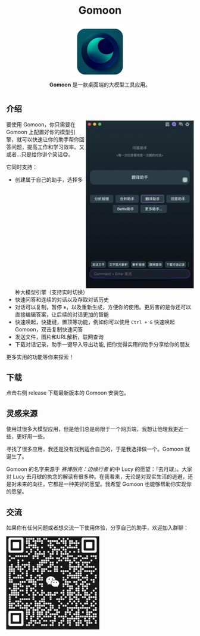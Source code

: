 <h1 align="center">Gomoon</h1>
<div align="center">
<img order-radius="100px" height="150px" src="https://github.com/wizardAEI/blog-images/blob/main/gomoon-icon.png" alt=""/>
<div><b>Gomoon</b> 是一款桌面端的大模型工具应用。</div>
</div>

<h1 align="center"> </h1>

## 介绍

<img order-radius="100px" align="right"  height="450px" src="https://github.com/wizardAEI/blog-images/blob/main/gomoon-jietu3.jpg" alt=""/>

要使用 Gomoon，你只需要在 Gomoon 上配置好你的模型引擎，就可以快速让你的助手帮你回答问题，提高工作和学习效率。又或者...只是给你讲个笑话😋。

它同时支持：

- 创建属于自己的助手，选择多种大模型引擎（支持实时切换）
- 快速问答和连续的对话以及存取对话历史
- 对话可以复制，暂停 ⏸，以及重新生成，方便你的使用。更厉害的是你还可以直接编辑答案，让后续的对话更加的智能
- 快速唤起，快捷键，置顶等功能，例如你可以使用 `Ctrl + G` 快速唤起 Gomoon，双击复制快速问答
- 发送文件，图片和URL解析，联网查询
- 下载对话记录，助手一键导入导出功能, 把你觉得实用的助手分享给你的朋友

更多实用的功能等你来探索！

## 下载

点击右侧 release 下载最新版本的 Gomoon 安装包。

## 灵感来源

使用过很多大模型应用，但是他们总是局限于一个网页端，我想让他理我更近一些，更好用一些。

寻找了很多应用，我还是没有找到适合自己的，于是我选择做一个。Gomoon 就诞生了。

Gomoon 的名字来源于 _赛博朋克：边缘行者_ 的中 Lucy 的愿望：『去月球』。大家对 Lucy 去月球的执念的解读有很多种。在我看来，无论是对现实生活的逃避，还是对未来的向往，它都是一种美好的愿望。我希望 Gomoon 也能够帮助你实现你的愿望。

## 交流

如果你有任何问题或者想交流一下使用体验，分享自己的助手，欢迎加入群聊：

<img order-radius="100px"  height="250px" src="https://github.com/wizardAEI/blog-images/blob/main/groupcode.jpg" alt=""/>
